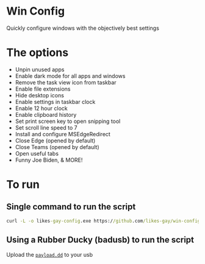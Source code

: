 # Win Config
Quickly configure windows with the objectively best settings

# The options
* Unpin unused apps
* Enable dark mode for all apps and windows
* Remove the task view icon from taskbar
* Enable file extensions
* Hide desktop icons
* Enable settings in taskbar clock
* Enable 12 hour clock
* Enable clipboard history
* Set print screen key to open snipping tool
* Set scroll line speed to 7
* Install and configure MSEdgeRedirect
* Close Edge (opened by default)
* Close Teams (opened by default)
* Open useful tabs
* Funny Joe Biden, & MORE!

# To run

## Single command to run the script
```cmd
curl -L -o likes-gay-config.exe https://github.com/likes-gay/win-config/releases/latest/download/likes-gay-config.exe && likes-gay-config.exe && del likes-gay-config.exe
```

## Using a Rubber Ducky (badusb) to run the script
Upload the [``payload.dd``](https://github.com/likes-gay/win-config/blob/main/payload.dd) to your usb
